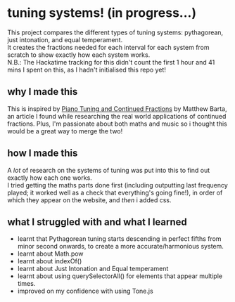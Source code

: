 # tuning systems! (in progress...)
This project compares the different types of tuning systems: pythagorean, just intonation, and equal temperament.<br>
It creates the fractions needed for each interval for each system from scratch to show exactly how each system works.
<br>N.B.: The Hackatime tracking for this didn't count the first 1 hour and 41 mins I spent on this, as I hadn't initialised this repo yet!

## why I made this
This is inspired by <a href = "https://www.whitman.edu/Documents/Academics/Mathematics/bartha.pdf" target="_blank">Piano Tuning and Continued Fractions</a> by Matthew Barta, an article I found while researching the real world applications of continued fractions. Plus, I'm passionate about both maths and music so i thought this would be a great way to merge the two!

## how I made this
A *lot* of research on the systems of tuning was put into this to find out exactly how each one works. <br>
I tried getting the maths parts done first (including outputting last frequency played; it worked well as a check that everything's going fine!), in order of which they appear on the website, and *then* i added css.
## what I struggled with and what I learned
- learnt that Pythagorean tuning starts descending in perfect fifths from minor second onwards, to create a more accurate/harmonious system.
- learnt about Math.pow
- learnt about indexOf()
- learnt about Just Intonation and Equal temperament
- learnt about using querySelectorAll() for elements that appear multiple times.
- improved on my confidence with using Tone.js